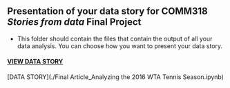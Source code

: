 ## Presentation of your data story for COMM318 _Stories from data_ Final Project

* This folder should contain the files that contain the output of all your data analysis. You can choose how you want to present your data story.


#### [VIEW DATA STORY](Final_Article_Analyzing_the_2016WTA_Tennis_Season.ipynb)

[DATA STORY](./Final Article_Analyzing the 2016 WTA Tennis Season.ipynb)




